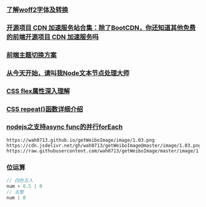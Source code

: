 ### [了解woff2字体及转换](https://www.zhangxinxu.com/wordpress/2018/07/known-woff2-mime-convert/)

### [开源项目 CDN 加速服务站合集：除了BootCDN，你还知道其他免费的前端开源项目 CDN 加速服务吗](https://blog.csdn.net/Yi2008yi/article/details/122882237)

### [前端主题切换方案](https://juejin.cn/post/7134594122391748615)

### [从今天开始，请叫我Node文本节点处理大师](https://www.zhangxinxu.com/wordpress/2022/11/js-text-node-master/)

### [CSS flex属性深入理解](https://www.zhangxinxu.com/wordpress/2019/12/css-flex-deep/)

### [CSS repeat()函数详细介绍](https://www.zhangxinxu.com/wordpress/2019/12/css-repeat/)

### [nodejs之支持async func的并行forEach]( https://blog.csdn.net/windroid/article/details/105942653)

```
https://wah0713.github.io/getWeiboImage/image/1.03.png
https://cdn.jsdelivr.net/gh/wah0713/getWeiboImage@master/image/1.03.png
https://raw.githubusercontent.com/wah0713/getWeiboImage/master/image/1.03.png
```

### 位运算

```js
// 四色五人
num + 0.5 | 0
// 去整
num | 0
```
